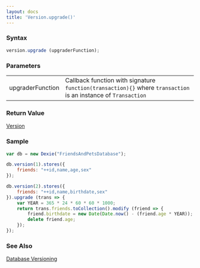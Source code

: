 ```yaml
---
layout: docs
title: 'Version.upgrade()'
---
```


### Syntax

```javascript
version.upgrade (upgraderFunction);
```

### Parameters
<table>
  <tr>
    <td>upgraderFunction</td>
    <td>Callback function with signature <code>function(transaction){}</code> where <code>transaction</code> is an instance of <code>Transaction</code></td>
  </tr>
</table>

### Return Value

[Version](/docs/Version/Version)

### Sample

```javascript
var db = new Dexie("FriendsAndPetsDatabase");

db.version(1).stores({
    friends: "++id,name,age,sex"
});

db.version(2).stores({
    friends: "++id,name,birthdate,sex"
}).upgrade (trans => {
    var YEAR = 365 * 24 * 60 * 60 * 1000;
    return trans.friends.toCollection().modify (friend => {
        friend.birthdate = new Date(Date.now() - (friend.age * YEAR));
        delete friend.age;
    });
});

```

### See Also

[Database Versioning](/docs/Tutorial/Design#database-versioning)
